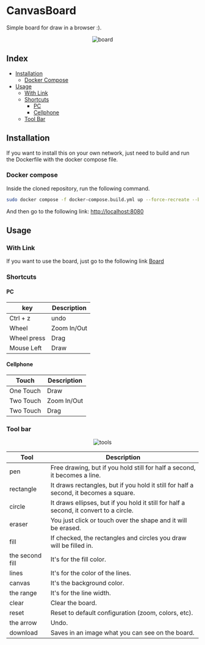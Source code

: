 # CanvasBoard

Simple board for draw in a browser :).

<p align="center" >
  <img src="https://github.com/zeroproject-0/canvasboard-ts/blob/main/docs/images/screenshot.png" alt="board" />
</p>

## Index

- [Installation](#installation)
  - [Docker Compose](#docker-compose)
- [Usage](#usage)
  - [With Link](#with-link)
  - [Shortcuts](#shortcuts)
    - [PC](#pc)
    - [Cellphone](#cellphone)
  - [Tool Bar](#tool-bar)

## Installation

If you want to install this on your own network, just need to build and run the Dockerfile with the docker compose file.

### Docker compose

Inside the cloned repository, run the following command.

```bash
sudo docker compose -f docker-compose.build.yml up --force-recreate --build --remove-orphans
```

And then go to the following link: [http://localhost:8080](http://localhost:8080)

## Usage

### With Link

If you want to use the board, just go to the following link [Board](https://projects.zeroproject.dev/canvasboard-ts)

### Shortcuts

#### PC

| key         | Description |
| ----------- | ----------- |
| Ctrl + z    | undo        |
| Wheel       | Zoom In/Out |
| Wheel press | Drag        |
| Mouse Left  | Draw        |

#### Cellphone

| Touch     | Description |
| --------- | ----------- |
| One Touch | Draw        |
| Two Touch | Zoom In/Out |
| Two Touch | Drag        |

### Tool bar

<p align="center" >
  <img src="https://github.com/zeroproject-0/canvasboard-ts/blob/main/docs/images/config.png" alt="tools" />
</p>

| Tool            | Description                                                                            |
| --------------- | -------------------------------------------------------------------------------------- |
| pen             | Free drawing, but if you hold still for half a second, it becomes a line.              |
| rectangle       | It draws rectangles, but if you hold it still for half a second, it becomes a square.  |
| circle          | It draws ellipses, but if you hold it still for half a second, it convert to a circle. |
| eraser          | You just click or touch over the shape and it will be erased.                          |
| fill            | If checked, the rectangles and circles you draw will be filled in.                     |
| the second fill | It's for the fill color.                                                               |
| lines           | It's for the color of the lines.                                                       |
| canvas          | It's the background color.                                                             |
| the range       | It's for the line width.                                                               |
| clear           | Clear the board.                                                                       |
| reset           | Reset to default configuration (zoom, colors, etc).                                    |
| the arrow       | Undo.                                                                                  |
| download        | Saves in an image what you can see on the board.                                       |
